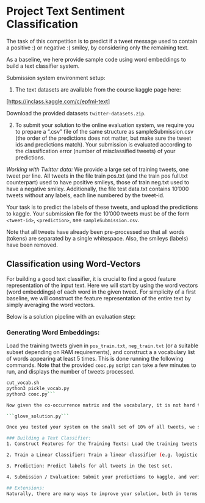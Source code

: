 # Project Text Sentiment Classification

The task of this competition is to predict if a tweet message used to contain a positive :) or negative :( smiley, by considering only the remaining text.

As a baseline, we here provide sample code using word embeddings to build a text classifier system.

Submission system environment setup:

1. The text datasets are available from the course kaggle page here:

 [https://inclass.kaggle.com/c/epfml-text]

 Download the provided datasets `twitter-datasets.zip`.

2. To submit your solution to the online evaluation system, we require you to prepare a “.csv” file of the same structure as sampleSubmission.csv (the order of the predictions does not matter, but make sure the tweet ids and predictions match). Your submission is evaluated according to the classification error (number of misclassified tweets) of your predictions.

*Working with Twitter data:* We provide a large set of training tweets, one tweet per line. All tweets in the file train pos.txt (and the train pos full.txt counterpart) used to have positive smileys, those of train neg.txt used to have a negative smiley. Additionally, the file test data.txt contains 10’000 tweets without any labels, each line numbered by the tweet-id.

Your task is to predict the labels of these tweets, and upload the predictions to kaggle. Your submission file for the 10’000 tweets must be of the form `<tweet-id>`, `<prediction>`, see `sampleSubmission.csv`.

Note that all tweets have already been pre-processed so that all words (tokens) are separated by a single whitespace. Also, the smileys (labels) have been removed.

## Classification using Word-Vectors

For building a good text classifier, it is crucial to find a good feature representation of the input text. Here we will start by using the word vectors (word embeddings) of each word in the given tweet. For simplicity of a first baseline, we will construct the feature representation of the entire text by simply averaging the word vectors.

Below is a solution pipeline with an evaluation step:

### Generating Word Embeddings: 

Load the training tweets given in `pos_train.txt`, `neg_train.txt` (or a suitable subset depending on RAM requirements), and construct a a vocabulary list of words appearing at least 5 times. This is done running the following commands. Note that the provided `cooc.py` script can take a few minutes to run, and displays the number of tweets processed.

```build_vocab.sh
cut_vocab.sh
python3 pickle_vocab.py
python3 cooc.py```

Now given the co-occurrence matrix and the vocabulary, it is not hard to train GloVe word embeddings, that is to compute an embedding vector for wach word in the vocabulary. We suggest to implement SGD updates to train the matrix factorization, as in

```glove_solution.py```

Once you tested your system on the small set of 10% of all tweets, we suggest you run on the full datasets `pos_train_full.txt`, `neg_train_full.txt`

### Building a Text Classifier:
1. Construct Features for the Training Texts: Load the training tweets and the built GloVe word embeddings. Using the word embeddings, construct a feature representation of each training tweet (by averaging the word vectors over all words of the tweet).

2. Train a Linear Classifier: Train a linear classifier (e.g. logistic regression or SVM) on your constructed features, using the scikit learn library, or your own code from the earlier labs. Recall that the labels indicate if a tweet used to contain a :) or :( smiley.

3. Prediction: Predict labels for all tweets in the test set.

4. Submission / Evaluation: Submit your predictions to kaggle, and verify the obtained misclassification error score. (You can also use a local separate validation set to get faster feedback on the accuracy of your system). Try to tune your system for best evaluation score.

## Extensions:
Naturally, there are many ways to improve your solution, both in terms of accuracy and computation speed. More advanced techniques can be found in the recent literature.
